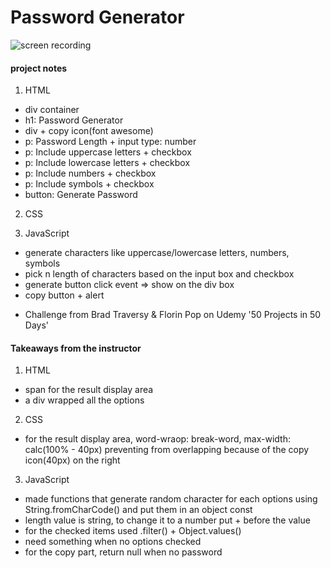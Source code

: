 # Password Generator

![screen recording](https://media.giphy.com/media/CJanoGmrouCiGnYcvi/giphy.gif)

#### project notes

1. HTML

- div container
- h1: Password Generator
- div + copy icon(font awesome)
- p: Password Length + input type: number
- p: Include uppercase letters + checkbox
- p: Include lowercase letters + checkbox
- p: Include numbers + checkbox
- p: Include symbols + checkbox
- button: Generate Password

2. CSS

3. JavaScript

- generate characters like uppercase/lowercase letters, numbers, symbols
- pick n length of characters based on the input box and checkbox
- generate button click event => show on the div box
- copy button + alert

* Challenge from Brad Traversy & Florin Pop on Udemy '50 Projects in 50 Days'

#### Takeaways from the instructor

1. HTML

- span for the result display area
- a div wrapped all the options

2. CSS

- for the result display area, word-wraop: break-word, max-width: calc(100% - 40px) preventing from overlapping because of the copy icon(40px) on the right

3. JavaScript

- made functions that generate random character for each options using String.fromCharCode() and put them in an object const
- length value is string, to change it to a number put + before the value
- for the checked items used .filter() + Object.values()
- need something when no options checked
- for the copy part, return null when no password
